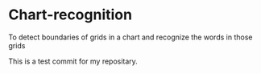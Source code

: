 # Chart-recognition
To detect boundaries of grids in a chart and recognize the words in those grids

This is a test commit for my repositary.
